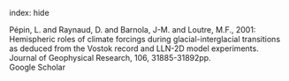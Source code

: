 index: hide

<div class="Citation">

  <div class="Citation-body">
    <div class="Citation-text">Pépin, L. and Raynaud, D. and Barnola, J-M. and Loutre, M.F., 2001: Hemispheric roles of climate forcings during glacial-interglacial transitions as deduced from the Vostok record and LLN-2D model experiments. <span class="Article-journal">Journal of Geophysical Research, </span><span class="Article-volume">106, </span>31885-31892pp.</div>
    <div class="Citation-links">
      <div class="CitationLink" data-href="https://scholar.google.com/scholar?q=Hemispheric+roles+of+climate+forcings+during+glacial-interglacial+transitions+as+deduced+from+the+Vostok+record+and+LLN-2D+model+experiments">
        <div class="CitationLink-icon CitationLink-Scholar"></div>
        <div class="CitationLink-text">Google Scholar</div>
      </div>
    </div>
  </div>
</div>


<div class="Citation-copy">

</div>